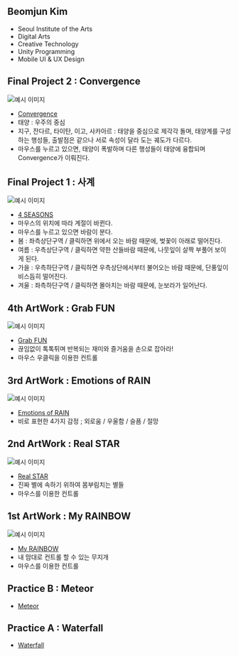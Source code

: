 ## Beomjun Kim
  * Seoul Institute of the Arts
  * Digital Arts
  * Creative Technology
  * Unity Programming
  * Mobile UI & UX Design

## Final Project 2 : Convergence

 ![예시 이미지](./Convergence.png)
  * [Convergence](./Convergence/)
  * 태양 : 우주의 중심
  * 지구, 잔다르, 타이탄, 이고, 사카아르 : 태양을 중심으로 제각각 돌며, 태양계를 구성하는 행성들, 출발점은 같으나 서로 속성이 달라 도는 궤도가 다르다.
  * 마우스를 누르고 있으면, 태양이 폭발하며 다른 행성들이 태양에 융합되며 Convergence가 이뤄진다.

## Final Project 1 : 사계

 ![예시 이미지](./4Seasons.png)
  * [4 SEASONS](./4Seasons/)
  * 마우스의 위치에 따라 계절이 바뀐다.
  * 마우스를 누르고 있으면 바람이 분다.
  * 봄 : 좌측상단구역 / 클릭하면 위에서 오는 바람 때문에, 벚꽃이 아래로 떨어진다.
  * 여름 : 우측상단구역 / 클릭하면 약한 산들바람 때문에, 나뭇잎이 살짝 부풀어 보이게 된다.
  * 가을 : 우측하단구역 / 클릭하면 우측상단에서부터 불어오는 바람 때문에, 단풍잎이 비스듬히 떨어진다.
  * 겨울 : 좌측하단구역 / 클릭하면 몰아치는 바람 때문에, 눈보라가 일어난다.

## 4th ArtWork : Grab FUN

 ![예시 이미지](./Fun.png)
  * [Grab FUN](./Fun/)
  * 끊임없이 톡톡튀며 반복되는 재미와 즐거움을 손으로 잡아라!
  * 마우스 우클릭을 이용한 컨트롤

## 3rd ArtWork : Emotions of RAIN

 ![예시 이미지](./Rain.png)
  * [Emotions of RAIN](./Rain/)
  * 비로 표현한 4가지 감정 ; 외로움 / 우울함 / 슬픔 / 절망

## 2nd ArtWork : Real STAR

 ![예시 이미지](./Star.png)
  * [Real STAR](./Star/)
  * 진짜 별에 속하기 위하여 몸부림치는 별들
  * 마우스를 이용한 컨트롤

## 1st ArtWork : My RAINBOW

 ![예시 이미지](./Rainbow.png)
  * [My RAINBOW](./Rainbow/)
  * 내 맘대로 컨트롤 할 수 있는 무지개
  * 마우스를 이용한 컨트롤

## Practice B : Meteor
  * [Meteor](./Meteor/)

## Practice A : Waterfall
  * [Waterfall](./Waterfall/)
